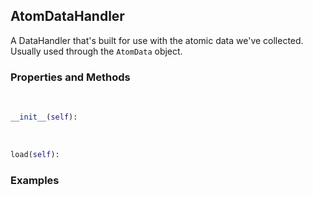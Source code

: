 ## <a id="McUtils.McUtils.Data.AtomData.AtomDataHandler">AtomDataHandler</a>
A DataHandler that's built for use with the atomic data we've collected.
Usually used through the `AtomData` object.

### Properties and Methods
<a id="McUtils.McUtils.Data.AtomData.AtomDataHandler.__init__" class="docs-object-method">&nbsp;</a>
```python
__init__(self): 
```

<a id="McUtils.McUtils.Data.AtomData.AtomDataHandler.load" class="docs-object-method">&nbsp;</a>
```python
load(self): 
```

### Examples


